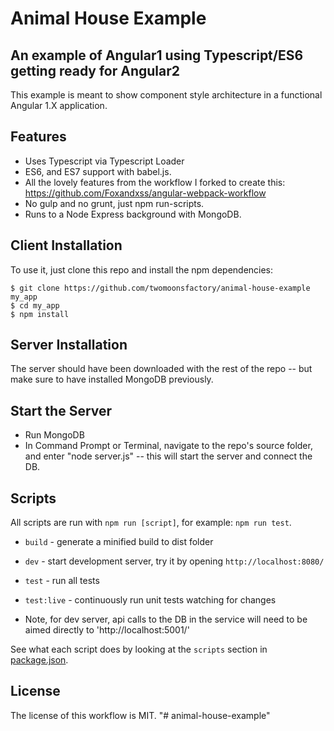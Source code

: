 # Animal House Example
## An example of Angular1 using Typescript/ES6 getting ready for Angular2


This example is meant to show component style architecture in a functional Angular 1.X application.


## Features

* Uses Typescript via Typescript Loader
* ES6, and ES7 support with babel.js.
* All the lovely features from the workflow I forked to create this: https://github.com/Foxandxss/angular-webpack-workflow
* No gulp and no grunt, just npm run-scripts.
* Runs to a Node Express background with MongoDB.

## Client Installation

To use it, just clone this repo and install the npm dependencies:

```shell
$ git clone https://github.com/twomoonsfactory/animal-house-example my_app
$ cd my_app
$ npm install
```

## Server Installation

The server should have been downloaded with the rest of the repo -- but make sure to have installed MongoDB previously.

## Start the Server

* Run MongoDB
* In Command Prompt or Terminal, navigate to the repo's source folder, and enter "node server.js" -- this will start the server and connect the DB.

## Scripts

All scripts are run with `npm run [script]`, for example: `npm run test`.

* `build` - generate a minified build to dist folder
* `dev` - start development server, try it by opening `http://localhost:8080/`
* `test` - run all tests
* `test:live` - continuously run unit tests watching for changes

* Note, for dev server, api calls to the DB in the service will need to be aimed directly to 'http://localhost:5001/'

See what each script does by looking at the `scripts` section in [package.json](./package.json).

## License

The license of this workflow is MIT.
"# animal-house-example" 
